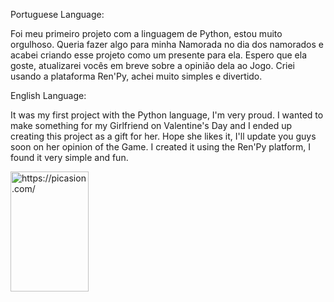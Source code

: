 Portuguese Language:

  Foi meu primeiro projeto com a linguagem de Python, estou muito orgulhoso. Queria fazer algo para minha Namorada no dia dos namorados e acabei criando esse projeto como um presente para ela. Espero que ela goste, atualizarei vocês em breve sobre a opinião dela ao Jogo. Criei usando a plataforma Ren'Py, achei muito simples e divertido.
 

English Language:

   It was my first project with the Python language, I'm very proud. I wanted to make something for my Girlfriend on Valentine's Day and I ended up creating this project as a gift for her. Hope she likes it, I'll update you guys soon on her opinion of the Game. I created it using the Ren'Py platform, I found it very simple and fun.
  
<a href="https://picasion.com/"><img src="https://i.picasion.com/pic92/81fe79c43b8b212427b0f89b4c0ffdb8.gif" width="125" height="192" border="0" alt="https://picasion.com/" /></a><br />
